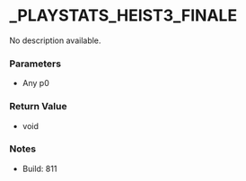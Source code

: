 # _PLAYSTATS_HEIST3_FINALE

No description available.

### Parameters
* Any p0

### Return Value
* void

### Notes
* Build: 811

